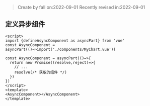 >Create by fall on:2022-09-01
>Recently revised in:2022-09-01

## 定义异步组件

```vue
<script>
import {defineAsyncComponent as asyncPart} from 'vue'
const AsyncComponent = asyncPart(()=>import('./components/MyChart.vue'))

const AsyncComponent = asyncPart(()=>{
  return new Promise((resolve,reject)=>{
    // ...
    resolve(/* 获取的组件 */)
  })
})
</script>
<template>
<AsyncComponent></AsyncComponent>
</template>
```

